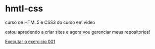 # hmtl-css
 curso de HTML5 e CSS3 do curso em video

 estou apredendo a criar sites e agora vou gerenciar meus repositorios!

 <a href="https://github.com/IvanildoCampos/hmtl-css/exercicio/ex001/index.html">Executar o exercicio 001</a>